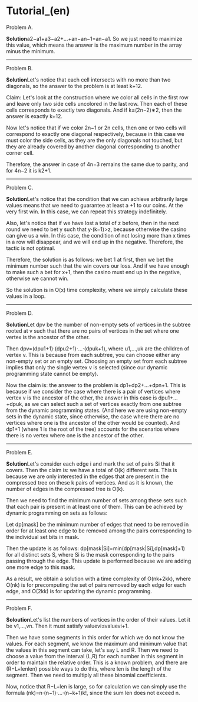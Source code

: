 # Tutorial_(en)

Problem A.

 **Solution**a2−a1+a3−a2+…+an−an−1=an−a1. So we just need to maximize this value, which means the answer is the maximum number in the array minus the minimum.

 

---

Problem B.

 **Solution**Let's notice that each cell intersects with no more than two diagonals, so the answer to the problem is at least k+12.

Claim: Let's look at the construction where we color all cells in the first row and leave only two side cells uncolored in the last row. Then each of these cells corresponds to exactly two diagonals. And if k≤(2n−2)∗2, then the answer is exactly k+12.

Now let's notice that if we color 2n−1 or 2n cells, then one or two cells will correspond to exactly one diagonal respectively, because in this case we must color the side cells, as they are the only diagonals not touched, but they are already covered by another diagonal corresponding to another corner cell.

Therefore, the answer in case of 4n−3 remains the same due to parity, and for 4n−2 it is k2+1.

 

---

Problem C.

 **Solution**Let's notice that the condition that we can achieve arbitrarily large values means that we need to guarantee at least a +1 to our coins. At the very first win. In this case, we can repeat this strategy indefinitely.

Also, let's notice that if we have lost a total of z before, then in the next round we need to bet y such that y⋅(k−1)>z, because otherwise the casino can give us a win. In this case, the condition of not losing more than x times in a row will disappear, and we will end up in the negative. Therefore, the tactic is not optimal.

Therefore, the solution is as follows: we bet 1 at first, then we bet the minimum number such that the win covers our loss. And if we have enough to make such a bet for x+1, then the casino must end up in the negative, otherwise we cannot win.

So the solution is in O(x) time complexity, where we simply calculate these values in a loop.

 

---

Problem D.

 **Solution**Let dpv be the number of non-empty sets of vertices in the subtree rooted at v such that there are no pairs of vertices in the set where one vertex is the ancestor of the other.

Then dpv=(dpu1+1)⋅(dpu2+1)⋅…⋅(dpuk+1), where u1,…,uk are the children of vertex v. This is because from each subtree, you can choose either any non-empty set or an empty set. Choosing an empty set from each subtree implies that only the single vertex v is selected (since our dynamic programming state cannot be empty).

Now the claim is: the answer to the problem is dp1+dp2+…+dpn+1. This is because if we consider the case where there is a pair of vertices where vertex v is the ancestor of the other, the answer in this case is dpu1+…+dpuk, as we can select such a set of vertices exactly from one subtree from the dynamic programming states. (And here we are using non-empty sets in the dynamic state, since otherwise, the case where there are no vertices where one is the ancestor of the other would be counted). And dp1+1 (where 1 is the root of the tree) accounts for the scenarios where there is no vertex where one is the ancestor of the other.

 

---

Problem E.

 **Solution**Let's consider each edge i and mark the set of pairs Si that it covers. Then the claim is: we have a total of O(k) different sets. This is because we are only interested in the edges that are present in the compressed tree on these k pairs of vertices. And as it is known, the number of edges in the compressed tree is O(k).

Then we need to find the minimum number of sets among these sets such that each pair is present in at least one of them. This can be achieved by dynamic programming on sets as follows:

Let dp[mask] be the minimum number of edges that need to be removed in order for at least one edge to be removed among the pairs corresponding to the individual set bits in mask.

Then the update is as follows: dp[mask|Si]=min(dp[mask|Si],dp[mask]+1) for all distinct sets S, where Si is the mask corresponding to the pairs passing through the edge. This update is performed because we are adding one more edge to this mask.

As a result, we obtain a solution with a time complexity of O(nk+2kk), where O(nk) is for precomputing the set of pairs removed by each edge for each edge, and O(2kk) is for updating the dynamic programming.

 

---

Problem F.

 **Soloution**Let's list the numbers of vertices in the order of their values. Let it be v1,…,vn. Then it must satisfy valuevi≤valuevi+1.

Then we have some segments in this order for which we do not know the values. For each segment, we know the maximum and minimum value that the values in this segment can take, let's say L and R. Then we need to choose a value from the interval (L,R) for each number in this segment in order to maintain the relative order. This is a known problem, and there are (R−L+lenlen) possible ways to do this, where len is the length of the segment. Then we need to multiply all these binomial coefficients.

Now, notice that R−L+len is large, so for calculation we can simply use the formula (nk)=n⋅(n−1)⋅…⋅(n−k+1)k!, since the sum len does not exceed n. 

